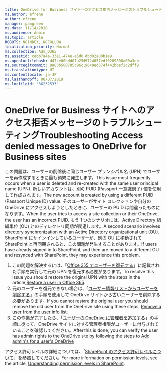```yaml
---
title: OneDrive for Business サイトへのアクセス拒否メッセージのトラブルシューティング
ms.author: efrene
author: efrene
manager: pamgreen
ms.date: 11/14/2018
ms.audience: Admin
ms.topic: article
ROBOTS: NOINDEX, NOFOLLOW
localization_priority: Normal
ms.collection: Adm_O365
ms.assetid: cebb7a4a-33e1-474e-a5d0-dbd02a80b1e9
ms.openlocfilehash: d47ce80bdd07a25d9724057edf0289808a00a3db
ms.sourcegitcommit: 8a83b508785c96c19648ed574f442bbef2c2dff9
ms.translationtype: HT
ms.contentlocale: ja-JP
ms.lasthandoff: 08/07/2019
ms.locfileid: "36232533"
---
```

# <a name="troubleshooting-access-denied-messages-to-onedrive-for-business-sites"></a><span data-ttu-id="ebfcc-102">OneDrive for Business サイトへのアクセス拒否メッセージのトラブルシューティング</span><span class="sxs-lookup"><span data-stu-id="ebfcc-102">Troubleshooting Access denied messages to OneDrive for Business sites</span></span>

<span data-ttu-id="ebfcc-103">この問題は、ユーザーの削除後に同じユーザー プリンシパル名 (UPN) でユーザーを再作成するときに最も頻繁に発生します。</span><span class="sxs-lookup"><span data-stu-id="ebfcc-103">This issue most frequently occurs when a user is deleted and re-created with the same user principal name (UPN).</span></span> <span data-ttu-id="ebfcc-104">新しいアカウントは、別の PUID (Passport 一意識別子) 値を使用して作成されます。</span><span class="sxs-lookup"><span data-stu-id="ebfcc-104">The new account is created by using a different PUID (Passport Unique ID) value.</span></span> <span data-ttu-id="ebfcc-105">そのユーザーがサイト コレクションや自分の OneDrive にアクセスしようとしたときに、ユーザーの PUID は間違ったものになります。</span><span class="sxs-lookup"><span data-stu-id="ebfcc-105">When the user tries to access a site collection or their OneDrive, the user has an incorrect PUID.</span></span> <span data-ttu-id="ebfcc-106">もう 1 つのシナリオには、Active Directory 組織単位 (OU) とのディレクトリ同期が関連します。</span><span class="sxs-lookup"><span data-stu-id="ebfcc-106">A second scenario involves directory synchronization with an Active Directory organizational unit (OU).</span></span> <span data-ttu-id="ebfcc-107">SharePoint にサインインしているユーザーが、別の OU に移動されて SharePoint と再同期されると、この問題が発生することがあります。</span><span class="sxs-lookup"><span data-stu-id="ebfcc-107">If users have already signed in to SharePoint, and then are moved to a different OU and resynced with SharePoint, they may experience this problem.</span></span>

1. <span data-ttu-id="ebfcc-108">この問題を解決するには、「[Office 365 でユーザーを復元する](https://docs.microsoft.com/office365/admin/add-users/restore-user?view=o365-worldwide)」に記載された手順を実行して元の UPN を復元する必要があります。</span><span class="sxs-lookup"><span data-stu-id="ebfcc-108">To resolve this issue you should restore the original UPN with the steps in the article,[Restore a user in Office 365](https://docs.microsoft.com/office365/admin/add-users/restore-user?view=o365-worldwide).</span></span>
2. <span data-ttu-id="ebfcc-109">元のユーザーを復元できない場合は、「[ユーザー情報リストからユーザーを削除する]()」の手順を使用して OneDrive サイトから古いユーザーを削除する必要があります。</span><span class="sxs-lookup"><span data-stu-id="ebfcc-109">If you cannot restore the original user you should remove the old user from the OneDrive site using these steps, [Remove a user from the user info list]().</span></span> 
3. <span data-ttu-id="ebfcc-110">この作業が完了したら、「[ユーザーの OneDrive に管理者を追加する](https://docs.microsoft.com/sharepoint/manage-user-profiles?redirectSourcePath=%252fen-us%252farticle%252fmanage-user-profiles-in-the-sharepoint-admin-center-494bec9c-6654-41f0-920f-f7f937ea9723#add-and-remove-admins-for-a-users-onedrive)」の手順に従って、OneDrive サイトに対する管理者権限がユーザーに付与されていることを確認してください。</span><span class="sxs-lookup"><span data-stu-id="ebfcc-110">After this is done, you can verify the user has admin rights to the OneDrive site by following the steps to [Add admin's for a user's OneDrive](https://docs.microsoft.com/sharepoint/manage-user-profiles?redirectSourcePath=%252fen-us%252farticle%252fmanage-user-profiles-in-the-sharepoint-admin-center-494bec9c-6654-41f0-920f-f7f937ea9723#add-and-remove-admins-for-a-users-onedrive)</span></span>

<span data-ttu-id="ebfcc-111">アクセス許可レベルの詳細については、「[SharePoint のアクセス許可レベルについて](https://docs.microsoft.com/sharepoint/understanding-permission-levels)」を参照してください。</span><span class="sxs-lookup"><span data-stu-id="ebfcc-111">For more information on permission levels, see the article, [Understanding permission levels in SharePoint](https://docs.microsoft.com/sharepoint/understanding-permission-levels).</span></span>
